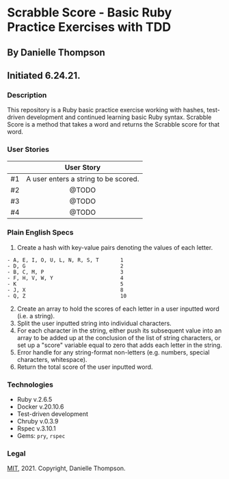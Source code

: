 # Scrabble Score - Basic Ruby Practice Exercises with TDD

## By Danielle Thompson

## Initiated 6.24.21.

### Description

This repository is a Ruby basic practice exercise working with hashes, test-driven development and continued learning basic Ruby syntax. Scrabble Score is a method that takes a word and returns the Scrabble score for that word.

### User Stories

|   	|  User Story 	|
|:-:	|:-:	|
|  #1 	|  A user enters a string to be scored.	|
|  #2 	|  @TODO 	|
|  #3 	|  @TODO 	|
|  #4 	|  @TODO	|

### Plain English Specs

1. Create a hash with key-value pairs denoting the values of each letter.

```
- A, E, I, O, U, L, N, R, S, T       1
- D, G                               2
- B, C, M, P                         3
- F, H, V, W, Y                      4
- K                                  5
- J, X                               8
- Q, Z                               10
```

2. Create an array to hold the scores of each letter in a user inputted word (i.e. a string).
3. Split the user inputted string into individual characters.
4. For each character in the string, either push its subsequent value into an array to be added up at the conclusion of the list of string characters, or set up a "score" variable equal to zero that adds each letter in the string.
5. Error handle for any string-format non-letters (e.g. numbers, special characters, whitespace).
6. Return the total score of the user inputted word.

### Technologies

- Ruby v.2.6.5
- Docker v.20.10.6
- Test-driven development
- Chruby v.0.3.9
- Rspec v.3.10.1
- Gems: `pry`, `rspec`

### Legal

[MIT](https://opensource.org/licenses/MIT), 2021. Copyright, Danielle Thompson.
